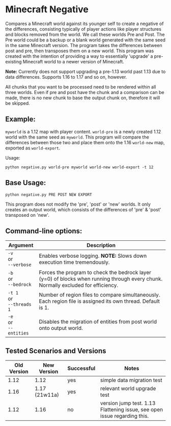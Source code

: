 # Minecraft Negative

Compares a Minecraft world against its younger self to create a negative of the differences, consisting typically of player actions like player structures and blocks removed from the world. We call these worlds Pre and Post. The Pre world could be a backup or a blank world generated with the same seed in the same Minecraft version. The program takes the differences between post and pre, then transposes them on a new world. This program was created with the intention of providing a way to essentially 'upgrade' a pre-existing Minecraft world to a newer version of Minecraft.

**Note:** Currently does not support upgrading a pre-1.13 world past 1.13 due to data differences. Supports 1.16 to 1.17 and so on, however.

All chunks that you want to be processed need to be rendered within all three worlds. Even if pre and post have the chunk and a comparison can be made, there is no new chunk to base the output chunk on, therefore it will be skipped.

## Example:

`myworld` is a 1.12 map with player content. `world-pre` is a newly created 1.12 world with the same seed as `myworld`. This program will compare the differences between those two and place them onto the 1.16 `world-new` map, exported as `world-export`.

Usage:
```
python negative.py world-pre myworld world-new world-export -t 12
```

## Base Usage:

```
python negative.py PRE POST NEW EXPORT
```

This program does not modify the 'pre', 'post' or 'new' worlds. It only creates an output world, which consists of the differences of 'pre' & 'post' transposed on 'new'.

## Command-line options:

| Argument | Description |
| --- | --- |
| `-v`<br/> or<br/> `--verbose` | Enables verbose logging. **NOTE:** Slows down execution time tremendously. |
| `-b`<br/> or<br/> `--bedrock` | Forces the program to check the bedrock layer (y=0) of blocks when running through every chunk. Normally excluded for efficiency. |
| `-t 1`<br/> or<br/> `--threads 1` | Number of region files to compare simultaneously. Each region file is assigned its own thread. Default is 1.  |
| `-e`<br/> or<br/> `--entities` | Disables the migration of entities from post world onto output world. |

## Tested Scenarios and Versions

| Old Version | New Version | Successful | Notes |
| --- | --- | --- | --- |
| 1.12 | 1.12 | yes | simple data migration test |
| 1.16 | 1.17 (21w11a) | yes | relevant world upgrade test |
| 1.12 | 1.16 | no | version jump test. 1.13 Flattening issue, see open issue regarding this. |
